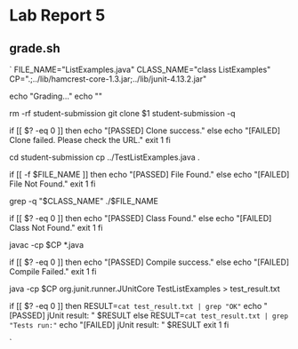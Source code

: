 # Lab Report 5
## grade.sh
`
FILE_NAME="ListExamples.java"
CLASS_NAME="class ListExamples"
CP=".;../lib/hamcrest-core-1.3.jar;../lib/junit-4.13.2.jar"

echo "Grading..."
echo ""

rm -rf student-submission
git clone $1 student-submission -q

if [[ $? -eq 0 ]]
then
  echo "[PASSED] Clone success."
else
  echo "[FAILED] Clone failed. Please check the URL."
  exit 1
fi

cd student-submission
cp ../TestListExamples.java .

if [[ -f $FILE_NAME ]]
then
  echo "[PASSED] File Found."
else
  echo "[FAILED] File Not Found."
  exit 1
fi

grep -q "$CLASS_NAME" ./$FILE_NAME

if [[ $? -eq 0 ]]
then
  echo "[PASSED] Class Found."
else
  echo "[FAILED] Class Not Found."
  exit 1
fi

javac -cp $CP *.java

if [[ $? -eq 0 ]]
then
  echo "[PASSED] Compile success."
else
  echo "[FAILED] Compile Failed."
  exit 1
fi

java -cp $CP org.junit.runner.JUnitCore TestListExamples > test_result.txt

if [[ $? -eq 0 ]]
then
  RESULT=`cat test_result.txt | grep "OK"`
  echo "[PASSED] jUnit result: " $RESULT
else
  RESULT=`cat test_result.txt | grep "Tests run:"`
  echo "[FAILED] jUnit result: " $RESULT
  exit 1
fi


`
